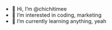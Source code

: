 - 👋 Hi, I’m @chichitimee
- 👀 I’m interested in coding, marketing
- 🌱 I’m currently learning anything, yeah
<!---
chichitimee/chichitimee is a ✨ special ✨ repository because its `README.md` (this file) appears on your GitHub profile.
You can click the Preview link to take a look at your changes.
--->
